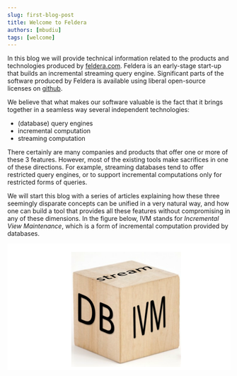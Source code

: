 ```yaml
---
slug: first-blog-post
title: Welcome to Feldera
authors: [mbudiu]
tags: [welcome]
---
```


In this blog we will provide technical information related to the
products and technologies produced by
[feldera.com](https://www.feldera.com).  Feldera is an early-stage
start-up that builds an incremental streaming query engine.
Significant parts of the software produced by Feldera is available
using liberal open-source licenses on
[github](https://github.com/feldera/dbsp).

We believe that what makes our software valuable is the fact that it
brings together in a seamless way several independent technologies:

- (database) query engines
- incremental computation
- streaming computation

There certainly are many companies and products that offer one or more
of these 3 features.  However, most of the existing tools make
sacrifices in one of these directions.  For example, streaming
databases tend to offer restricted query engines, or to support
incremental computations only for restricted forms of queries.

We will start this blog with a series of articles explaining how these
three seemingly disparate concepts can be unified in a very natural
way, and how one can build a tool that provides all these features
without compromising in any of these dimensions.  In the figure below,
IVM stands for *Incremental View Maintenance*, which is a form of
incremental computation provided by databases.

![cube](cube.svg)
